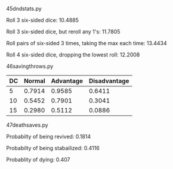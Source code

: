 45dndstats.py

Roll 3 six-sided dice: 10.4885

Roll 3 six-sided dice, but reroll any 1's: 11.7805

Roll pairs of six-sided 3 times, taking the max each time: 13.4434

Roll 4 six-sided dice, dropping the lowest roll: 12.2008

46savingthrows.py

| DC | Normal | Advantage | Disadvantage |
|----|--------|-----------|--------------|
| 5 | 0.7914 | 0.9585 | 0.6411 |
| 10 | 0.5452 | 0.7901 | 0.3041 |
| 15 | 0.2980 | 0.5112 | 0.0886 |

47deathsaves.py

Probabilty of being revived: 0.1814

Probabilty of being stabailized: 0.4116

Probablity of dying: 0.407
